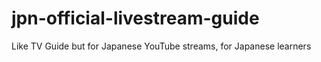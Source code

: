 # jpn-official-livestream-guide
 Like TV Guide but for Japanese YouTube streams, for Japanese learners
